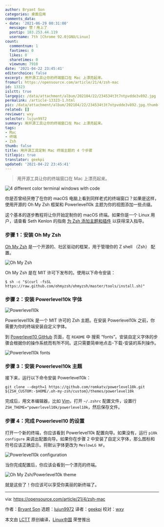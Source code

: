 ```yaml
---
author: Bryant Son
categories: 桌面应用
comments_data:
- date: '2021-06-29 00:31:00'
  message: 赞！用上了
  postip: 183.253.44.119
  username: 7th [Chrome 92.0|GNU/Linux]
count:
  commentnum: 1
  favtimes: 0
  likes: 0
  sharetimes: 0
  viewnum: 7910
date: '2021-04-22 23:45:41'
editorchoice: false
excerpt: 用开源工具让你的终端窗口在 Mac 上漂亮起来。
fromurl: https://opensource.com/article/21/4/zsh-mac
id: 13323
islctt: true
largepic: /data/attachment/album/202104/22/234534t3t7ntpvdde3v892.jpg
permalink: /article-13323-1.html
pic: /data/attachment/album/202104/22/234534t3t7ntpvdde3v892.jpg.thumb.jpg
related: []
reviewer: wxy
selector: lujun9972
summary: 用开源工具让你的终端窗口在 Mac 上漂亮起来。
tags:
- Mac
- 终端
- Zsh
thumb: false
title: 用开源工具定制 Mac 终端主题的 4 个步骤
titlepic: true
translator: geekpi
updated: '2021-04-22 23:45:41'
---
```



> 
> 用开源工具让你的终端窗口在 Mac 上漂亮起来。
> 
> 
> 


![](/data/attachment/album/202104/22/234534t3t7ntpvdde3v892.jpg "4 different color terminal windows with code")


你是否曾经厌倦了在你的 macOS 电脑上看到同样老式的终端窗口？如果是这样，使用开源的 Oh My Zsh 框架和 Powerlevel10k 主题为你的视图添加一些点缀。


这个基本的逐步教程将让你开始定制你的 macOS 终端。如果你是一个 Linux 用户，请查看 Seth Kenlon 的指南 [为 Zsh 添加主题和插件](https://opensource.com/article/19/9/adding-plugins-zsh) 以获得深入指导。


### 步骤 1：安装 Oh My Zsh


[Oh My Zsh](https://ohmyz.sh/) 是一个开源的、社区驱动的框架，用于管理你的 Z shell （Zsh） 配置。


![Oh My Zsh](/data/attachment/album/202104/22/234543tvoq2aflgf0lvrrg.jpg "Oh My Zsh")


Oh My Zsh 是在 MIT 许可下发布的。使用以下命令安装：



```
$ sh -c "$(curl -fsSL https://raw.github.com/ohmyzsh/ohmyzsh/master/tools/install.sh)"

```

### 步骤 2：安装 Powerlevel10k 字体


![Powerlevel10k](/data/attachment/album/202104/22/234543znszto4qq4kprywy.jpg "Powerlevel10k")


Powerlevel10k 是一个 MIT 许可的 Zsh 主题。在安装 Powerlevel10k 之前，你需要为你的终端安装自定义字体。


到 [Powerlevel10 GitHub](https://github.com/romkatv/powerlevel10k) 页面，在 `README` 中 搜索 “fonts”。安装自定义字体的步骤会根据你的操作系统而有所不同。这只需要简单地点击-下载-安装的系列操作。


![Powerlevel10k fonts](/data/attachment/album/202104/22/234544i1nfupm74f474izi.jpg "Powerlevel10k fonts")


### 步骤 3：安装 Powerlevel10k 主题


接下来，运行以下命令安装 Powerlevel10k：



```
git clone --depth=1 https://github.com/romkatv/powerlevel10k.git ${ZSH_CUSTOM:-$HOME/.oh-my-zsh/custom}/themes/powerlevel10k

```

完成后，用文本编辑器，比如 [Vim](https://opensource.com/resources/what-vim)，打开 `~/.zshrc` 配置文件，设置行 `ZSH_THEME="powerlevel10k/powerlevel10k`，然后保存文件。


### 步骤 4：完成 Powerlevel10 的设置


打开一个新的终端，你应该看到 Powerlevel10k 配置向导。如果没有，运行 `p10k configure` 来调出配置向导。如果你在步骤 2 中安装了自定义字体，那么图标和符号应该正确显示。将默认字体更改为 `MeslowLG NF`。


![Powerlevel10k configuration](/data/attachment/album/202104/22/234544o83tzqyw8wy3ifif.jpg "Powerlevel10k configuration")


当你完成配置后，你应该会看到一个漂亮的终端。


![Oh My Zsh/Powerlevel10k theme](/data/attachment/album/202104/22/234544uad7cvvmu353e9l6.jpg "Oh My Zsh/Powerlevel10k theme")


就是这些了！你应该可以享受你美丽的新终端了。




---


via: <https://opensource.com/article/21/4/zsh-mac>


作者：[Bryant Son](https://opensource.com/users/brson) 选题：[lujun9972](https://github.com/lujun9972) 译者：[geekpi](https://github.com/geekpi) 校对：[wxy](https://github.com/wxy)


本文由 [LCTT](https://github.com/LCTT/TranslateProject) 原创编译，[Linux中国](https://linux.cn/) 荣誉推出